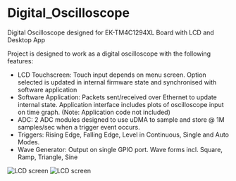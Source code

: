 # Digital_Oscilloscope
Digital Oscilloscope designed for EK-TM4C1294XL Board with LCD and Desktop App

Project is designed to work as a digital oscilloscope with the following features:
- LCD Touchscreen: Touch input depends on menu screen. Option selected is updated in internal firmware state and synchronised with software application
- Software Application: Packets sent/received over Ethernet to update internal state. Application interface includes plots of oscilloscope input on time graph.  (Note: Application code not included)
- ADC: 2 ADC modules designed to use uDMA to sample and store @ 1M samples/sec when a trigger event occurs.
- Triggers: Rising Edge, Falling Edge, Level in Continuous, Single and Auto Modes.
- Wave Generator: Output on single GPIO port. Wave forms incl. Square, Ramp, Triangle, Sine


![LCD screen](https://cloud.githubusercontent.com/assets/9069253/16540464/26bbbaaa-40a9-11e6-9c10-241508ad1747.jpg?raw=true "Title")
![LCD screen](https://cloud.githubusercontent.com/assets/9069253/16540471/50f3a1c0-40a9-11e6-84c1-ec484b2eb845.jpg?raw=true "Title")
